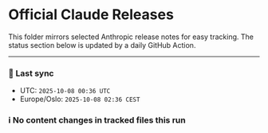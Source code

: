 # Official Claude Releases

This folder mirrors selected Anthropic release notes for easy tracking.
The status section below is updated by a daily GitHub Action.


---

<!-- sync-status:start -->

### 🔄 Last sync
- UTC: `2025-10-08 00:36 UTC`
- Europe/Oslo: `2025-10-08 02:36 CEST`

### ℹ️ No content changes in tracked files this run

<!-- sync-status:end -->


















































